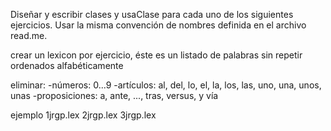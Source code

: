 Diseñar y escribir clases y usaClase para cada uno de los siguientes ejercicios.
Usar la misma convención de nombres definida en el archivo read.me.

crear un lexicon por ejercicio, 
éste es un listado de palabras sin repetir ordenados alfabéticamente

eliminar:
-números: 0...9
-artículos: al, del, lo, el, la, los, las, uno, una, unos, unas
-proposiciones: a, ante, ..., tras, versus, y vía

ejemplo
1jrgp.lex
2jrgp.lex
3jrgp.lex


